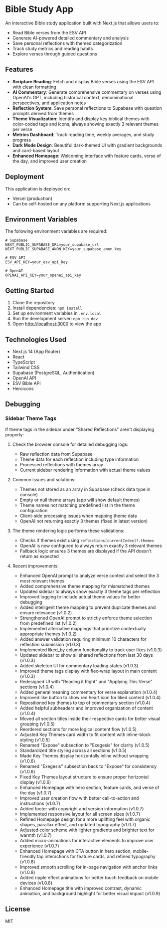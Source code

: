 # Bible Study App

An interactive Bible study application built with Next.js that allows users to:

- Read Bible verses from the ESV API
- Generate AI-powered detailed commentary and analysis
- Save personal reflections with themed categorization
- Track study metrics and reading habits
- Explore verses through guided questions

## Features

- **Scripture Reading**: Fetch and display Bible verses using the ESV API with clean formatting
- **AI Commentary**: Generate comprehensive commentary on verses using OpenAI's GPT, including historical context, denominational perspectives, and application notes
- **Reflection System**: Save personal reflections to Supabase with question prompts derived from themes
- **Theme Visualization**: Identify and display key biblical themes with color-coded tags and icons, always showing exactly 3 relevant themes per verse
- **Metrics Dashboard**: Track reading time, weekly averages, and study progress
- **Dark Mode Design**: Beautiful dark-themed UI with gradient backgrounds and card-based layout
- **Enhanced Homepage**: Welcoming interface with feature cards, verse of the day, and improved user creation

## Deployment

This application is deployed on:

- Vercel (production)
- Can be self-hosted on any platform supporting Next.js applications

## Environment Variables

The following environment variables are required:

```
# Supabase
NEXT_PUBLIC_SUPABASE_URL=your_supabase_url
NEXT_PUBLIC_SUPABASE_ANON_KEY=your_supabase_anon_key

# ESV API
ESV_API_KEY=your_esv_api_key

# OpenAI
OPENAI_API_KEY=your_openai_api_key
```

## Getting Started

1. Clone the repository
2. Install dependencies: `npm install`
3. Set up environment variables in `.env.local`
4. Run the development server: `npm run dev`
5. Open [http://localhost:3000](http://localhost:3000) to view the app

## Technologies Used

- Next.js 14 (App Router)
- React
- TypeScript
- Tailwind CSS
- Supabase (PostgreSQL, Authentication)
- OpenAI API
- ESV Bible API
- Heroicons

## Debugging

### Sidebar Theme Tags

If theme tags in the sidebar under "Shared Reflections" aren't displaying properly:

1. Check the browser console for detailed debugging logs:

   - Raw reflection data from Supabase
   - Theme data for each reflection including type information
   - Processed reflections with themes array
   - Current sidebar rendering information with actual theme values

2. Common issues and solutions:

   - Themes not stored as an array in Supabase (check data type in console)
   - Empty or null theme arrays (app will show default themes)
   - Theme names not matching predefined list in the theme configuration
   - Client-side processing issues when mapping theme data
   - OpenAI not returning exactly 3 themes (fixed in latest version)

3. The theme rendering logic performs these validations:

   - Checks if themes exist using `reflections[currentIndex]?.themes`
   - OpenAI is now configured to always return exactly 3 relevant themes
   - Fallback logic ensures 3 themes are displayed if the API doesn't return as expected

4. Recent improvements:
   - Enhanced OpenAI prompt to analyze verse context and select the 3 most relevant themes
   - Added comprehensive theme mapping for mismatched themes
   - Updated sidebar to always show exactly 3 theme tags per reflection
   - Improved logging to include actual theme values for better debugging
   - Added intelligent theme mapping to prevent duplicate themes and ensure relevance (v1.0.2)
   - Strengthened OpenAI prompt to strictly enforce theme selection from predefined list (v1.0.2)
   - Implemented alternative mappings that prioritize contextually appropriate themes (v1.0.2)
   - Added answer validation requiring minimum 10 characters for reflection submission (v1.0.3)
   - Implemented liked_by column functionality to track user likes (v1.0.3)
   - Updated sidebar to show all shared reflections from last 30 days (v1.0.3)
   - Added skeleton UI for commentary loading states (v1.0.3)
   - Improved theme tags display with flex-wrap layout in main content (v1.0.3)
   - Redesigned UI with "Reading it Right" and "Applying This Verse" sections (v1.0.4)
   - Added general meaning commentary for verse explanation (v1.0.4)
   - Improved like button to show red heart icon for liked content (v1.0.4)
   - Repositioned key themes to top of commentary section (v1.0.4)
   - Added helpful subheaders and improved organization of content (v1.0.4)
   - Moved all section titles inside their respective cards for better visual grouping (v1.0.5)
   - Reordered sections for more logical content flow (v1.0.5)
   - Adjusted Key Themes card width to fit content with inline-block styling (v1.0.5)
   - Renamed "Expose" subsection to "Exegesis" for clarity (v1.0.5)
   - Standardized title styling across all sections (v1.0.5)
   - Made Key Themes display horizontally inline without wrapping (v1.0.6)
   - Renamed "Exegesis" subsection back to "Expose" for consistency (v1.0.6)
   - Fixed Key Themes layout structure to ensure proper horizontal display (v1.0.6)
   - Enhanced Homepage with hero section, feature cards, and verse of the day (v1.0.7)
   - Improved user creation flow with better call-to-action and instructions (v1.0.7)
   - Added footer with copyright and version information (v1.0.7)
   - Implemented responsive layout for all screen sizes (v1.0.7)
   - Refined Homepage design for a more uplifting feel with organic shapes, parallax effect, and updated typography (v1.0.7)
   - Adjusted color scheme with lighter gradients and brighter text for warmth (v1.0.7)
   - Added micro-animations for interactive elements to improve user experience (v1.0.7)
   - Enhanced Homepage with CTA button in hero section, mobile-friendly tap interactions for feature cards, and refined typography (v1.0.8)
   - Improved smooth scrolling for in-page navigation with anchor links (v1.0.8)
   - Added ripple effect animations for better touch feedback on mobile devices (v1.0.8)
   - Enhanced Homepage title with improved contrast, dynamic animation, and background highlight for better visual impact (v1.0.9)

## License

MIT
